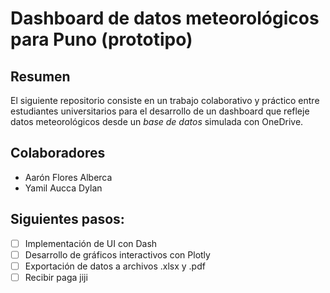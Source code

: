 # Dashboard de datos meteorológicos para Puno (prototipo)
## Resumen
El siguiente repositorio consiste en un trabajo colaborativo y práctico entre estudiantes universitarios para el desarrollo de un dashboard que refleje datos meteorológicos desde un *base de datos* simulada con OneDrive.

## Colaboradores
- Aarón Flores Alberca
- Yamil Aucca Dylan

## Siguientes pasos:
- [ ] Implementación de UI con Dash
- [ ] Desarrollo de gráficos interactivos con Plotly
- [ ] Exportación de datos a archivos .xlsx y .pdf
- [ ] Recibir paga jiji
